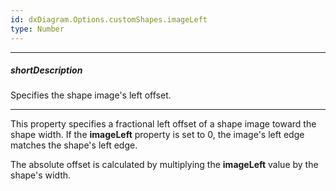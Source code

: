 ```yaml
---
id: dxDiagram.Options.customShapes.imageLeft
type: Number
---
```

---
##### shortDescription
Specifies the shape image's left offset.

---
This property specifies a fractional left offset of a shape image toward the shape width. If the **imageLeft** property is set to 0, the image's left edge matches the shape's left edge.

The absolute offset is calculated by multiplying the **imageLeft** value by the shape's width.